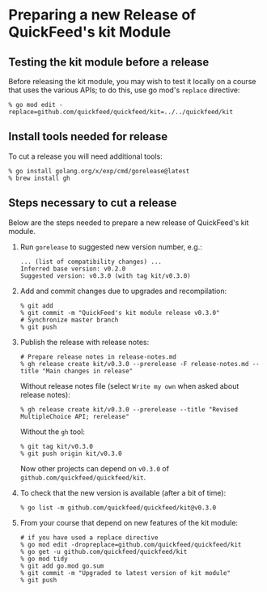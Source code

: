 # Preparing a new Release of QuickFeed's kit Module

## Testing the kit module before a release

Before releasing the kit module, you may wish to test it locally on a course that uses the various APIs; to do this, use go mod's `replace` directive:

```shell
% go mod edit -replace=github.com/quickfeed/quickfeed/kit=../../quickfeed/kit
```

## Install tools needed for release

To cut a release you will need additional tools:

```shell
% go install golang.org/x/exp/cmd/gorelease@latest
% brew install gh
```

## Steps necessary to cut a release

Below are the steps needed to prepare a new release of QuickFeed's kit module.

1. Run `gorelease` to suggested new version number, e.g.:

   ```text
   ... (list of compatibility changes) ...
   Inferred base version: v0.2.0
   Suggested version: v0.3.0 (with tag kit/v0.3.0)
   ```

2. Add and commit changes due to upgrades and recompilation:

   ```shell
   % git add
   % git commit -m "QuickFeed's kit module release v0.3.0"
   # Synchronize master branch
   % git push
   ```

3. Publish the release with release notes:

   ```shell
   # Prepare release notes in release-notes.md
   % gh release create kit/v0.3.0 --prerelease -F release-notes.md --title "Main changes in release"
   ```

   Without release notes file (select `Write my own` when asked about release notes):

   ```shell
   % gh release create kit/v0.3.0 --prerelease --title "Revised MultipleChoice API; rerelease"
   ```

   Without the `gh` tool:

   ```shell
   % git tag kit/v0.3.0
   % git push origin kit/v0.3.0
   ```

   Now other projects can depend on `v0.3.0` of `github.com/quickfeed/quickfeed/kit`.

4. To check that the new version is available (after a bit of time):

    ```shell
    % go list -m github.com/quickfeed/quickfeed/kit@v0.3.0
    ```

5. From your course that depend on new features of the kit module:

   ```shell
   # if you have used a replace directive
   % go mod edit -dropreplace=github.com/quickfeed/quickfeed/kit
   % go get -u github.com/quickfeed/quickfeed/kit
   % go mod tidy
   % git add go.mod go.sum
   % git commit -m "Upgraded to latest version of kit module"
   % git push
   ```
